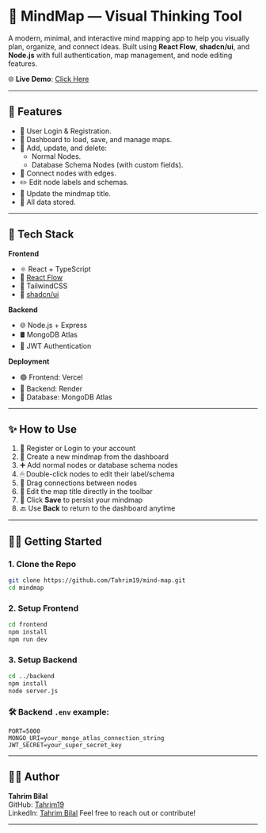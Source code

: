 # 🧠 MindMap — Visual Thinking Tool

A modern, minimal, and interactive mind mapping app to help you visually plan, organize, and connect ideas. Built using **React Flow**, **shadcn/ui**, and **Node.js** with full authentication, map management, and node editing features. <br>


🌐 **Live Demo**: [Click Here](https://mind-map-ivory.vercel.app)

---

## 🚀 Features

- 🔐 User Login & Registration.
- 📄 Dashboard to load, save, and manage maps.
- 🧠 Add, update, and delete:
  - Normal Nodes.
  - Database Schema Nodes (with custom fields).
- 🔗 Connect nodes with edges.
- ✏️ Edit node labels and schemas.
- 📝 Update the mindmap title.
- 💾 All data stored.

---

## 🧰 Tech Stack

**Frontend**  
- ⚛️ React + TypeScript  
- 🧩 [React Flow](https://reactflow.dev/)  
- 💨 TailwindCSS  
- 🎨 [shadcn/ui](https://ui.shadcn.com)  

**Backend**  
- 🌐 Node.js + Express  
- 🛢 MongoDB Atlas  
- 🔐 JWT Authentication  

**Deployment**  
- 🟢 Frontend: Vercel 
- 🔵 Backend: Render
- 🍃 Database: MongoDB Atlas  

---

## ✨ How to Use

1. 📝 Register or Login to your account
2. 🧠 Create a new mindmap from the dashboard
3. ➕ Add normal nodes or database schema nodes
4. 🖱 Double-click nodes to edit their label/schema
5. 🔗 Drag connections between nodes
6. 📝 Edit the map title directly in the toolbar
7. 💾 Click **Save** to persist your mindmap
8. 🔙 Use **Back** to return to the dashboard anytime

---

## 🧑‍💻 Getting Started

### 1. Clone the Repo

```bash
git clone https://github.com/Tahrim19/mind-map.git
cd mindmap
````

### 2. Setup Frontend

```bash
cd frontend
npm install
npm run dev
```

### 3. Setup Backend

```bash
cd ../backend
npm install
node server.js
```

### 🛠 Backend `.env` example:

```env
PORT=5000
MONGO_URI=your_mongo_atlas_connection_string
JWT_SECRET=your_super_secret_key
```

---

## 👨‍💻 Author

**Tahrim Bilal**  
GitHub: [Tahrim19](https://github.com/Tahrim19) <br>
LinkedIn: [Tahrim Bilal](https://www.linkedin.com/in/tahrim-bilal)
Feel free to reach out or contribute!

---
<!-- 
## 📌 TODO (Coming Soon)

* 🖼 Export to PNG/PDF
* 🕒 Map version history
* 🧑‍🤝‍🧑 Real-time collaboration
* 🎨 Custom color themes
--> 

